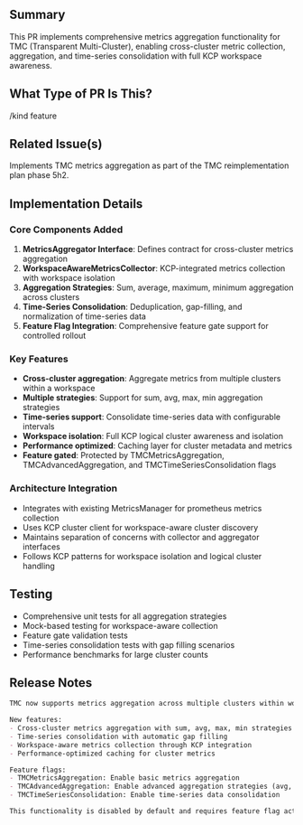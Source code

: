 <!--

Thanks for creating a pull request!
If this is your first time, please make sure to review CONTRIBUTING.MD.

-->

## Summary

This PR implements comprehensive metrics aggregation functionality for TMC (Transparent Multi-Cluster), enabling cross-cluster metric collection, aggregation, and time-series consolidation with full KCP workspace awareness.

## What Type of PR Is This?

/kind feature

## Related Issue(s)

Implements TMC metrics aggregation as part of the TMC reimplementation plan phase 5h2.

## Implementation Details

### Core Components Added

1. **MetricsAggregator Interface**: Defines contract for cross-cluster metrics aggregation
2. **WorkspaceAwareMetricsCollector**: KCP-integrated metrics collection with workspace isolation  
3. **Aggregation Strategies**: Sum, average, maximum, minimum aggregation across clusters
4. **Time-Series Consolidation**: Deduplication, gap-filling, and normalization of time-series data
5. **Feature Flag Integration**: Comprehensive feature gate support for controlled rollout

### Key Features

- **Cross-cluster aggregation**: Aggregate metrics from multiple clusters within a workspace
- **Multiple strategies**: Support for sum, avg, max, min aggregation strategies  
- **Time-series support**: Consolidate time-series data with configurable intervals
- **Workspace isolation**: Full KCP logical cluster awareness and isolation
- **Performance optimized**: Caching layer for cluster metadata and metrics
- **Feature gated**: Protected by TMCMetricsAggregation, TMCAdvancedAggregation, and TMCTimeSeriesConsolidation flags

### Architecture Integration

- Integrates with existing MetricsManager for prometheus metrics collection
- Uses KCP cluster client for workspace-aware cluster discovery
- Maintains separation of concerns with collector and aggregator interfaces
- Follows KCP patterns for workspace isolation and logical cluster handling

## Testing

- Comprehensive unit tests for all aggregation strategies
- Mock-based testing for workspace-aware collection
- Feature gate validation tests
- Time-series consolidation tests with gap filling scenarios
- Performance benchmarks for large cluster counts

## Release Notes

```markdown
TMC now supports metrics aggregation across multiple clusters within workspaces.

New features:
- Cross-cluster metrics aggregation with sum, avg, max, min strategies
- Time-series consolidation with automatic gap filling
- Workspace-aware metrics collection through KCP integration
- Performance-optimized caching for cluster metrics

Feature flags:
- TMCMetricsAggregation: Enable basic metrics aggregation
- TMCAdvancedAggregation: Enable advanced aggregation strategies (avg, max, min)  
- TMCTimeSeriesConsolidation: Enable time-series data consolidation

This functionality is disabled by default and requires feature flag activation.
```